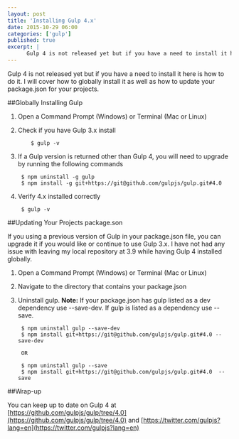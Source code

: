 ```yaml
---
layout: post
title: 'Installing Gulp 4.x'
date: 2015-10-29 06:00
categories: ['gulp']
published: true
excerpt: | 
      Gulp 4 is not released yet but if you have a need to install it here is how to do it.  I will cover how to globally install it as well as how to update your package.json for your projects.
---
```


Gulp 4 is not released yet but if you have a need to install it here is how to do it.  I will cover how to globally install it as well as how to update your package.json for your projects.

##Globally Installing Gulp

1. Open a Command Prompt (Windows) or Terminal (Mac or Linux)
1. Check if you have Gulp 3.x install

    	   $ gulp -v

1. If a Gulp version is returned other than Gulp 4, you will need to upgrade by running the following commands

        $ npm uninstall -g gulp
        $ npm install -g git+https://git@github.com/gulpjs/gulp.git#4.0

1. Verify 4.x installed correctly

    
        $ gulp -v
            
##Updating Your Projects package.son

If you using a previous version of Gulp in your package.json file, you can upgrade it if you would like or continue to use Gulp 3.x.  I have not had any issue with leaving my local repository at 3.9 while having Gulp 4 installed globally.

1. Open a Command Prompt (Windows) or Terminal (Mac or Linux)
1. Navigate to the directory that contains your package.json
1. Uninstall gulp.  **Note:** If your package.json has gulp listed as a dev dependency use  --save-dev.  If gulp is listed as a dependency use --save.

        $ npm uninstall gulp --save-dev
        $ npm install git+https://git@github.com/gulpjs/gulp.git#4.0 --save-dev
        
        OR
        
        $ npm uninstall gulp --save
        $ npm install git+https://git@github.com/gulpjs/gulp.git#4.0  --save
    
##Wrap-up

You can keep up to date on Gulp 4 at [https://github.com/gulpjs/gulp/tree/4.0](https://github.com/gulpjs/gulp/tree/4.0) and [https://twitter.com/gulpjs?lang=en](https://twitter.com/gulpjs?lang=en)
